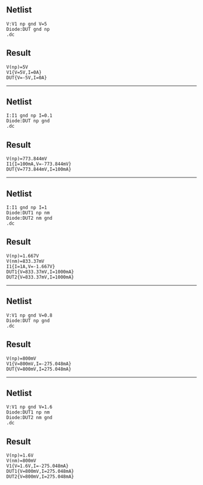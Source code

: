 ## Netlist

```text
V:V1 np gnd V=5
Diode:DUT gnd np
.dc
```

## Result

```text
V(np)=5V
V1{V=5V,I=0A}
DUT{V=-5V,I=0A}
```

---

## Netlist

```text
I:I1 gnd np I=0.1
Diode:DUT np gnd
.dc
```

## Result

```text
V(np)=773.844mV
I1{I=100mA,V=-773.844mV}
DUT{V=773.844mV,I=100mA}
```

---

## Netlist

```text
I:I1 gnd np I=1
Diode:DUT1 np nm
Diode:DUT2 nm gnd
.dc
```

## Result

```text
V(np)=1.667V
V(nm)=833.37mV
I1{I=1A,V=-1.667V}
DUT1{V=833.37mV,I=1000mA}
DUT2{V=833.37mV,I=1000mA}
```

---

## Netlist

```text
V:V1 np gnd V=0.8
Diode:DUT np gnd
.dc
```

## Result

```text
V(np)=800mV
V1{V=800mV,I=-275.048mA}
DUT{V=800mV,I=275.048mA}
```

---

## Netlist

```text
V:V1 np gnd V=1.6
Diode:DUT1 np nm
Diode:DUT2 nm gnd
.dc
```

## Result

```text
V(np)=1.6V
V(nm)=800mV
V1{V=1.6V,I=-275.048mA}
DUT1{V=800mV,I=275.048mA}
DUT2{V=800mV,I=275.048mA}
```
